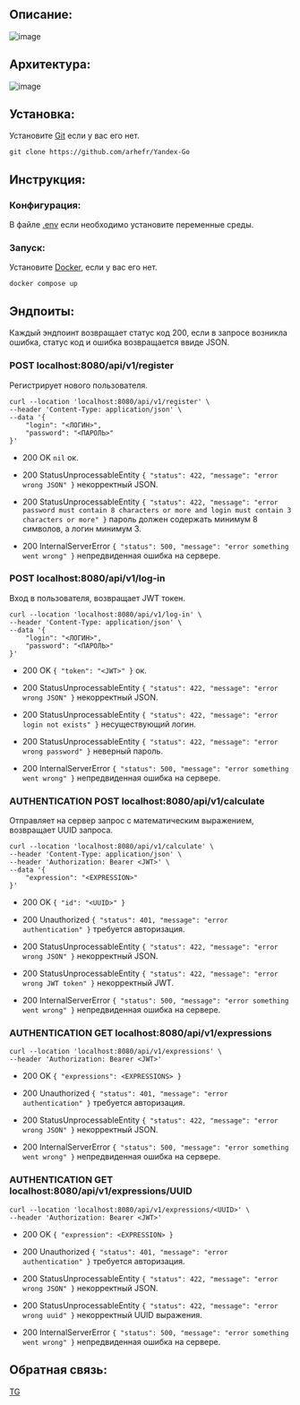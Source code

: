## Описание:
![image](https://github.com/user-attachments/assets/c8edc1dd-a1db-4d6a-ab70-299364d7fb0d)

## Архитектура:
![image](https://github.com/user-attachments/assets/be330bfa-38b1-4198-86c3-7060688f83c6)


## Установка:
Установите [Git](https://git-scm.com) если у вас его нет.
```
git clone https://github.com/arhefr/Yandex-Go
```
## Инструкция:
### Конфигурация:
В файле [.env](.env) если необходимо установите переменные среды.
### Запуск:
Установите [Docker](https://www.docker.com), если у вас его нет.
```
docker compose up
```

## Эндпоиты:
Каждый эндпоинт возвращает статус код 200, если в запросе возникла ошибка, статус код и ошибка возвращается ввиде JSON.
### **POST localhost:8080/api/v1/register** 
Регистрирует нового пользователя.
``` curl
curl --location 'localhost:8080/api/v1/register' \
--header 'Content-Type: application/json' \
--data '{
    "login": "<ЛОГИН>",
    "password": "<ПАРОЛЬ>"
}'
```
- 200 OK ```nil``` ок.
  
- 200 StatusUnprocessableEntity ```{
    "status": 422,
    "message": "error wrong JSON"
}``` некорректный JSON.

- 200 StatusUnprocessableEntity ```{
    "status": 422,
    "message": "error password must contain 8 characters or more and login must contain 3 characters or more"
}``` пароль должен содержать минимум 8 символов, а логин минимум 3.

- 200 InternalServerError ```{
    "status": 500,
    "message": "error something went wrong"
}``` непредвиденная ошибка на сервере.
  
### **POST localhost:8080/api/v1/log-in**
Вход в пользователя, возвращает JWT токен.
``` curl
curl --location 'localhost:8080/api/v1/log-in' \
--header 'Content-Type: application/json' \
--data '{
    "login": "<ЛОГИН>",
    "password": "<ПАРОЛЬ>"
}'
```
- 200 OK ```{
  "token": "<JWT>"
}``` ок.
  
- 200 StatusUnprocessableEntity ```{
    "status": 422,
    "message": "error wrong JSON"
}``` некорректный JSON.

- 200 StatusUnprocessableEntity ```{
    "status": 422,
    "message": "error login not exists"
}``` несуществующий логин.

- 200 StatusUnprocessableEntity ```{
    "status": 422,
    "message": "error wrong password"
}``` неверный пароль.

- 200 InternalServerError ```{
    "status": 500,
    "message": "error something went wrong"
}``` непредвиденная ошибка на сервере.
  
### **AUTHENTICATION POST localhost:8080/api/v1/calculate**
Отправляет на сервер запрос с математическим выражением, возвращает UUID запроса.
``` curl
curl --location 'localhost:8080/api/v1/calculate' \
--header 'Content-Type: application/json' \
--header 'Authorization: Bearer <JWT>' \
--data '{
    "expression": "<EXPRESSION>"
}'
```

- 200 OK ```{
  "id": "<UUID>"
}```

- 200 Unauthorized ```{
    "status": 401,
    "message": "error authentication"
}``` требуется авторизация.

- 200 StatusUnprocessableEntity ```{
    "status": 422,
    "message": "error wrong JSON"
}``` некорректный JSON.

- 200 StatusUnprocessableEntity ```{
    "status": 422,
    "message": "error wrong JWT token"
}``` некорректный JWT.

- 200 InternalServerError ```{
    "status": 500,
    "message": "error something went wrong"
}``` непредвиденная ошибка на сервере.
  
### **AUTHENTICATION GET localhost:8080/api/v1/expressions**
``` curl
curl --location 'localhost:8080/api/v1/expressions' \
--header 'Authorization: Bearer <JWT>'
```

- 200 OK ```{
  "expressions": <EXPRESSIONS>
}```

- 200 Unauthorized ```{
    "status": 401,
    "message": "error authentication"
}``` требуется авторизация.

- 200 StatusUnprocessableEntity ```{
    "status": 422,
    "message": "error wrong JSON"
}``` некорректный JSON.

- 200 InternalServerError ```{
    "status": 500,
    "message": "error something went wrong"
}``` непредвиденная ошибка на сервере.

  
### **AUTHENTICATION GET localhost:8080/api/v1/expressions/UUID** 
``` curl
curl --location 'localhost:8080/api/v1/expressions/<UUID>' \
--header 'Authorization: Bearer <JWT>'
```

- 200 OK ```{
  "expression": <EXPRESSION>
}```

- 200 Unauthorized ```{
    "status": 401,
    "message": "error authentication"
}``` требуется авторизация.

- 200 StatusUnprocessableEntity ```{
    "status": 422,
    "message": "error wrong JSON"
}``` некорректный JSON.

- 200 StatusUnprocessableEntity ```{
    "status": 422,
    "message": "error wrong uuid"
}``` некорректный UUID выражения.

- 200 InternalServerError ```{
    "status": 500,
    "message": "error something went wrong"
}``` непредвиденная ошибка на сервере.

## Обратная связь:
[TG](https://t.me/arhefrr)
